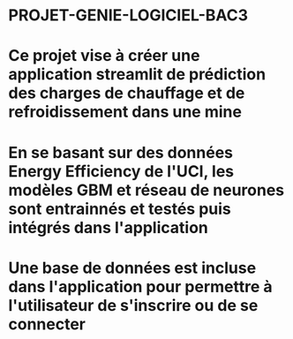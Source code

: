# PROJET-GENIE-LOGICIEL-BAC3
# Ce projet vise à créer une application streamlit de prédiction des charges de chauffage et de refroidissement dans une mine
# En se basant sur des données Energy Efficiency de l'UCI, les modèles GBM et réseau de neurones sont entrainnés et testés puis intégrés dans l'application
# Une base de données est incluse dans l'application pour permettre à l'utilisateur de s'inscrire ou de se connecter
